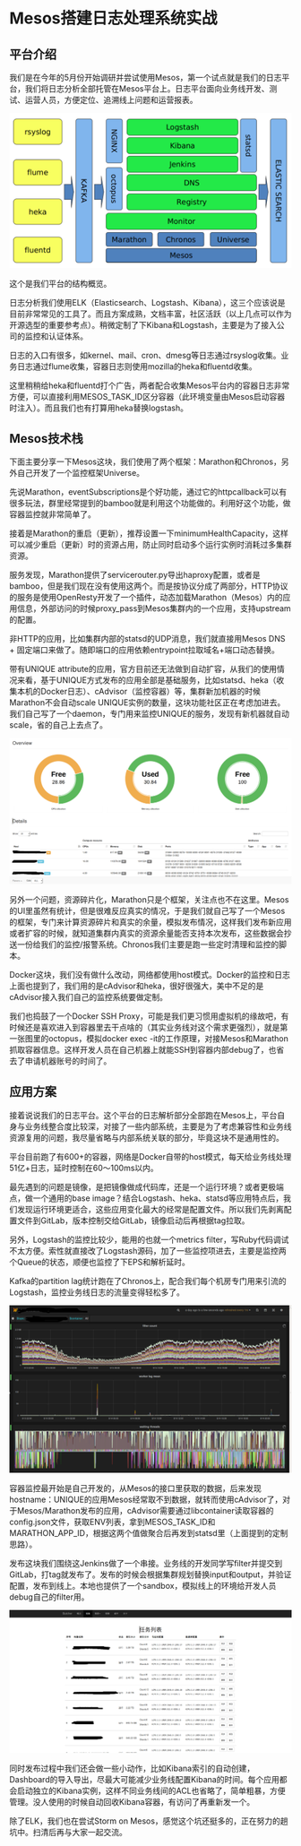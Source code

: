 # Mesos搭建日志处理系统实战

## 平台介绍
我们是在今年的5月份开始调研并尝试使用Mesos，第一个试点就是我们的日志平台，我们将日志分析全部托管在Mesos平台上。日志平台面向业务线开发、测试、运营人员，方便定位、追溯线上问题和运营报表。

![](chapter2/0d9efd7d6113fc8ae6ead068d65f69a3.png)

这个是我们平台的结构概览。

日志分析我们使用ELK（Elasticsearch、Logstash、Kibana），这三个应该说是目前非常常见的工具了。而且方案成熟，文档丰富，社区活跃（以上几点可以作为开源选型的重要参考点）。稍微定制了下Kibana和Logstash，主要是为了接入公司的监控和认证体系。

日志的入口有很多，如kernel、mail、cron、dmesg等日志通过rsyslog收集。业务日志通过flume收集，容器日志则使用mozilla的heka和fluentd收集。

这里稍稍给heka和fluentd打个广告，两者配合收集Mesos平台内的容器日志非常方便，可以直接利用MESOS_TASK_ID区分容器（此环境变量由Mesos启动容器时注入）。而且我们也有打算用heka替换logstash。

## Mesos技术栈

下面主要分享一下Mesos这块，我们使用了两个框架：Marathon和Chronos，另外自己开发了一个监控框架Universe。

先说Marathon，eventSubscriptions是个好功能，通过它的httpcallback可以有很多玩法，群里经常提到的bamboo就是利用这个功能做的。利用好这个功能，做容器监控就非常简单了。

接着是Marathon的重启（更新），推荐设置一下minimumHealthCapacity，这样可以减少重启（更新）时的资源占用，防止同时启动多个运行实例时消耗过多集群资源。

服务发现，Marathon提供了servicerouter.py导出haproxy配置，或者是bamboo，但是我们现在没有使用这两个。而是按协议分成了两部分，HTTP协议的服务是使用OpenResty开发了一个插件，动态加载Marathon（Mesos）内的应用信息，外部访问的时候proxy_pass到Mesos集群内的一个应用，支持upstream的配置。

非HTTP的应用，比如集群内部的statsd的UDP消息，我们就直接用Mesos DNS + 固定端口来做了。随即端口的应用依赖entrypoint拉取域名+端口动态替换。

带有UNIQUE attribute的应用，官方目前还无法做到自动扩容，从我们的使用情况来看，基于UNIQUE方式发布的应用全部是基础服务，比如statsd、heka（收集本机的Docker日志）、cAdvisor（监控容器）等，集群新加机器的时候Marathon不会自动scale UNIQUE实例的数量，这块功能社区正在考虑加进去。我们自己写了一个daemon，专门用来监控UNIQUE的服务，发现有新机器就自动scale，省的自己上去点了。


![](chapter2/5af6d65cbb1e756e48484e4dd2af99f8.png)

另外一个问题，资源碎片化，Marathon只是个框架，关注点也不在这里。Mesos的UI里虽然有统计，但是很难反应真实的情况，于是我们就自己写了一个Mesos的框架，专门来计算资源碎片和真实的余量，模拟发布情况，这样我们发布新应用或者扩容的时候，就知道集群内真实的资源余量能否支持本次发布，这些数据会抄送一份给我们的监控/报警系统。Chronos我们主要是跑一些定时清理和监控的脚本。

Docker这块，我们没有做什么改动，网络都使用host模式。Docker的监控和日志上面也提到了，我们用的是cAdvisor和heka，很好很强大，美中不足的是cAdvisor接入我们自己的监控系统要做定制。

我们也捣鼓了一个Docker SSH Proxy，可能是我们更习惯用虚拟机的缘故吧，有时候还是喜欢进入到容器里去干点啥的（其实业务线对这个需求更强烈），就是第一张图里的octopus，模拟docker exec -it的工作原理，对接Mesos和Marathon抓取容器信息。这样开发人员在自己机器上就能SSH到容器内部debug了，也省去了申请机器账号的时间了。

## 应用方案

接着说说我们的日志平台。这个平台的日志解析部分全部跑在Mesos上，平台自身与业务线整合度比较深，对接了一些内部系统，主要是为了考虑兼容性和业务线资源复用的问题，我尽量省略与内部系统关联的部分，毕竟这块不是通用性的。

平台目前跑了有600+的容器，网络是Docker自带的host模式，每天给业务线处理51亿+日志，延时控制在60～100ms以内。

最先遇到的问题是镜像，是把镜像做成代码库，还是一个运行环境？或者更极端点，做一个通用的base image？结合Logstash、heka、statsd等应用特点后，我们发现运行环境更适合，这些应用变化最大的经常是配置文件。所以我们先剥离配置文件到GitLab，版本控制交给GitLab，镜像启动后再根据tag拉取。

另外，Logstash的监控比较少，能用的也就一个metrics filter，写Ruby代码调试不太方便。索性就直接改了Logstash源码，加了一些监控项进去，主要是监控两个Queue的状态，顺便也监控了下EPS和解析延时。

Kafka的partition lag统计跑在了Chronos上，配合我们每个机房专门用来引流的Logstash，监控业务线日志的流量变得轻松多了。

![](chapter2/56760245043951a56bc5f202ccbc74f4.png)

容器监控最开始是自己开发的，从Mesos的接口里获取的数据，后来发现hostname：UNIQUE的应用Mesos经常取不到数据，就转而使用cAdvisor了，对于Mesos/Marathon发布的应用，cAdvisor需要通过libcontainer读取容器的config.json文件，获取ENV列表，拿到MESOS_TASK_ID和MARATHON_APP_ID，根据这两个值做聚合后再发到statsd里（上面提到的定制思路）。

发布这块我们围绕这Jenkins做了一个串接。业务线的开发同学写filter并提交到GitLab，打tag就发布了。发布的时候会根据集群规划替换input和output，并验证配置，发布到线上。本地也提供了一个sandbox，模拟线上的环境给开发人员debug自己的filter用。

![](chapter2/0c23bb5c3335df21eafb04c3ec3feeb9.png)

同时发布过程中我们还会做一些小动作，比如Kibana索引的自动创建，Dashboard的导入导出，尽最大可能减少业务线配置Kibana的时间。每个应用都会启动独立的Kibana实例，这样不同业务线间的ACL也省略了，简单粗暴，方便管理。没人使用的时候自动回收Kibana容器，有访问了再重新发一个。

除了ELK，我们也在尝试Storm on Mesos，感觉这个坑还挺多的，正在努力的趟坑中。扫清后再与大家一起交流。